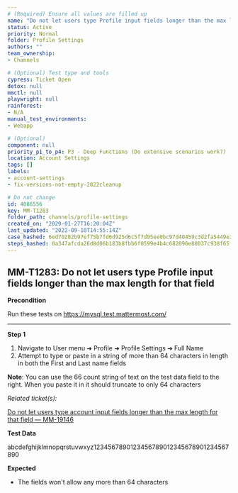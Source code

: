 ```yaml
---
# (Required) Ensure all values are filled up
name: "Do not let users type Profile input fields longer than the max length for that field"
status: Active
priority: Normal
folder: Profile Settings
authors: ""
team_ownership: 
- Channels

# (Optional) Test type and tools
cypress: Ticket Open
detox: null
mmctl: null
playwright: null
rainforest: 
- N/A
manual_test_environments: 
- Webapp

# (Optional)
component: null
priority_p1_to_p4: P3 - Deep Functions (Do extensive scenarios work?)
location: Account Settings
tags: []
labels: 
- account-settings
- fix-versions-not-empty-2022cleanup

# Do not change
id: 4086556
key: MM-T1283
folder_path: channels/profile-settings
created_on: "2020-01-27T16:20:04Z"
last_updated: "2022-09-10T14:55:14Z"
case_hashed: 6ed70282b97ef75b7fd6d925d6c5f7d95ee0bc97d40459c3d2fa5449e352dd5a4b3298a71a9e256b740318633ebea055
steps_hashed: 0a347afcda26d8d06b183b8fbb6f0599e4b4c682096e88037c938f65f9b00109a39087acf0c07ede0f3fd105e72820f8
---
```


## MM-T1283: Do not let users type Profile input fields longer than the max length for that field

**Precondition**

Run these tests on <https://mysql.test.mattermost.com/>

---

**Step 1**

1. Navigate to User menu ➜ Profile ➜ Profile Settings ➜ Full Name
2. Attempt to type or paste in a string of more than 64 characters in length in both the First and Last name fields

**Note**: You can use the 66 count string of text on the test data field to the right. When you paste it in it should truncate to only 64 characters

_Related ticket(s):_

[Do not let users type account input fields longer than the max length for that field — MM-19146](https://mattermost.atlassian.net/browse/MM-19146)

**Test Data**

abcdefghijklmnopqrstuvwxyz1234567890123456789012345678901234567890

**Expected**

- The fields won't allow any more than 64 characters
